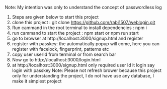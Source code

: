 Note: My intention was only to understand the concept of passwordless log
1. Steps are given below to start this project
2. clone this project : git clone https://github.com/rabi1507/weblogin.git
3. Run cammand in the root terminal to install dependencies : npm i
4. run cammand to start the project : npm start or npm run start
5. go to browser at http://localhost:3000/signup.html and register
6. register with passkey: 
the automatically popup will come, here you can register with facelock, fingerprint, patterns etc 
7. copy user userId from terminal or from search bar
8. Now go to http://localhost:3000/login.html
9. at http://localhost:3000/signup.html only required user Id it login say login with passkey 
Note: Please not refresh brower because this project only for understanding the project, I do not have use any database, I make it simplest project


